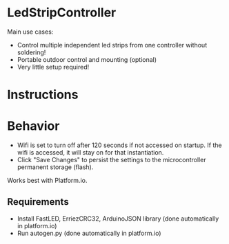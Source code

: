 # LedStripController
Main use cases:
  * Control multiple independent led strips from one controller without soldering!
  * Portable outdoor control and mounting (optional)
  * Very little setup required!

# Instructions

# Behavior
  * Wifi is set to turn off after 120 seconds if not accessed on startup. If the wifi is accessed, it will stay on for that instantiation.
  * Click "Save Changes" to persist the settings to the microcontroller permanent storage (flash).

Works best with Platform.io.

## Requirements
  * Install FastLED, ErriezCRC32, ArduinoJSON library (done automatically in platform.io)
  * Run autogen.py (done automatically in platform.io)
